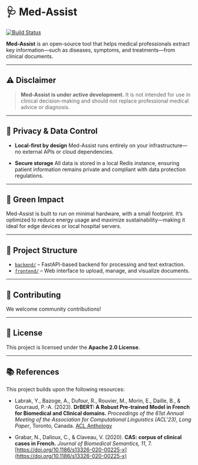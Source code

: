 # 🩺 Med-Assist

[![Build Status](https://img.shields.io/github/actions/workflow/status/jonperron/med-assist/backend-ci.yml?branch=main)](https://github.com/your-org/med-assist/actions)

**Med-Assist** is an open-source tool that helps medical professionals extract key information—such as diseases, symptoms, and treatments—from clinical documents.

---

## ⚠️ Disclaimer

> **Med-Assist is under active development.**
It is not intended for use in clinical decision-making and should not replace professional medical advice or diagnosis.

---

## 🔐 Privacy & Data Control

- **Local-first by design**
  Med-Assist runs entirely on your infrastructure—no external APIs or cloud dependencies.

- **Secure storage**
  All data is stored in a local Redis instance, ensuring patient information remains private and compliant with data protection regulations.

---

## 🌱 Green Impact

Med-Assist is built to run on minimal hardware, with a small footprint. It’s optimized to reduce energy usage and maximize sustainability—making it ideal for edge devices or local hospital servers.

---

## 🧩 Project Structure

- [`backend/`](./backend/README.md) – FastAPI-based backend for processing and text extraction.
- [`frontend/`](./frontend/README.md) – Web interface to upload, manage, and visualize documents.

---

## 🤝 Contributing

We welcome community contributions!

---

## 📜 License

This project is licensed under the **Apache 2.0 License**.

---

## 📚 References

This project builds upon the following resources:

- Labrak, Y., Bazoge, A., Dufour, R., Rouvier, M., Morin, E., Daille, B., & Gourraud, P.-A. (2023).
  **DrBERT: A Robust Pre-trained Model in French for Biomedical and Clinical domains.**
  *Proceedings of the 61st Annual Meeting of the Association for Computational Linguistics (ACL'23), Long Paper*, Toronto, Canada.
  [ACL Anthology](https://aclanthology.org/)

- Grabar, N., Dalloux, C., & Claveau, V. (2020).
  **CAS: corpus of clinical cases in French.**
  *Journal of Biomedical Semantics, 11*, 7.
  [https://doi.org/10.1186/s13326-020-00225-x](https://doi.org/10.1186/s13326-020-00225-x)
